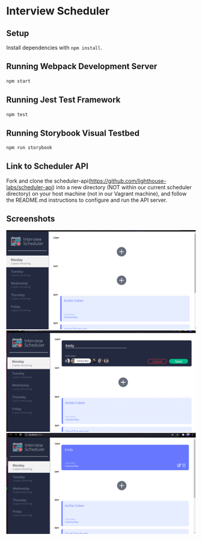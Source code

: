 # Interview Scheduler

## Setup

Install dependencies with `npm install`.

## Running Webpack Development Server

```sh
npm start
```

## Running Jest Test Framework

```sh
npm test
```

## Running Storybook Visual Testbed

```sh
npm run storybook
```

## Link to Scheduler API
Fork and clone the scheduler-api(https://github.com/lighthouse-labs/scheduler-api) into a new directory (NOT within our current scheduler directory) on your host machine (not in our Vagrant machine), and follow the README.md instructions to configure and run the API server.

## Screenshots
!["Initial Page"](/screenshots/Screenshot%20from%202022-01-27%2009-42-52.png)
!["Adding a new slot"](/screenshots/Screenshot%20from%202022-01-27%2009-43-06.png)
!["Saving"](/screenshots/Screenshot%20from%202022-01-27%2009-43-09.png)